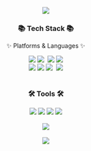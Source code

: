 <div align=center>
	<img src="https://capsule-render.vercel.app/api?type=waving&color=auto&height=200&section=header&text=jungyeon-rgb%20Github!&fontSize=70" />	
</div>

<div align=center>
	<h3>📚 Tech Stack 📚</h3>
	<p>✨ Platforms & Languages ✨</p>
</div>
<div align="center">
	<img src="https://img.shields.io/badge/HTML-E34F26?style=flat-square&logo=HTML5&logoColor=white" />
	<img src="https://img.shields.io/badge/Javascript-ffb13b?style=flat-square&logo=javascript&logoColor=white"/></a>&nbsp
	<img src="https://img.shields.io/badge/TypeScript-3178C6?style=flat-square&logo=TypeScript&logoColor=white" />
	<img src="https://img.shields.io/badge/React-61DAFB?style=flat-square&logo=React&logoColor=white" /> <br />
	<img src="https://img.shields.io/badge/Next.js-000000?style=flat-square&logo=Next.js&logoColor=white" />
	<img src="https://img.shields.io/badge/styled-component-DB7093?style=flat-square&logo=styled-components&logoColor=white" />
	<img src="https://img.shields.io/badge/css-1572B6?style=flat-square&logo=css3&logoColor=white"/></a>&nbsp 
	<img src="https://img.shields.io/badge/jQuery-0769AD?style=flat-square&logo=jQuery&logoColor=white" />
</div>
<br />
<div align=center>
<h3>🛠 Tools 🛠</h3>
</div>

<div align=center>
	<img src="https://img.shields.io/badge/Visual%20Studio%20Code-007ACC?style=flat-square&logo=VisualStudioCode&logoColor=white" />
	<img src="https://img.shields.io/badge/NGINX-009639?style=flat-square&logo=NGINX&logoColor=white" />
	<img src="https://img.shields.io/badge/GitHub-181717?style=flat-square&logo=GitHub&logoColor=white" />
	<img src="https://img.shields.io/badge/Figma-F24E1E?style=flat-square&logo=Figma&logoColor=white" />
	
</div>
<br>
<div align=center>
  <img src="https://github-readme-stats.vercel.app/api?username=jungyeon-rgb&show_icons=true"&count_private=true>
</div>
<br>
<div align=center>
<a href="https://hits.seeyoufarm.com"><img src="https://hits.seeyoufarm.com/api/count/incr/badge.svg?url=https%3A%2F%2Fgithub.com%2Fjungyeon-rgb&count_bg=%23ED6DA3&title_bg=%2386757E&icon=&icon_color=%23E1DEDE&title=hits&edge_flat=false"/></a> 
</div>
